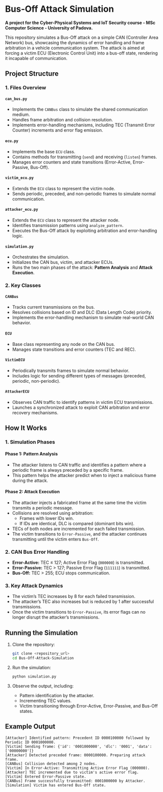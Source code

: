 # Bus-Off Attack Simulation

**A project for the Cyber-Physical Systems and IoT Security course - MSc Computer Science - University of Padova.**

This repository simulates a Bus-Off attack on a simple CAN (Controller Area Network) bus, showcasing the dynamics of error handling and frame arbitration in a vehicle communication system. The attack is aimed at forcing a victim ECU (Electronic Control Unit) into a bus-off state, rendering it incapable of communication.

## Project Structure

### 1. **Files Overview**

#### **`can_bus.py`**
- Implements the `CANBus` class to simulate the shared communication medium.
- Handles frame arbitration and collision resolution.
- Implements error-handling mechanisms, including TEC (Transmit Error Counter) increments and error flag emission.

#### **`ecu.py`**
- Implements the base `ECU` class.
- Contains methods for transmitting (`send`) and receiving (`listen`) frames.
- Manages error counters and state transitions (Error-Active, Error-Passive, Bus-Off).

#### **`victim_ecu.py`**
- Extends the `ECU` class to represent the victim node.
- Sends periodic, preceded, and non-periodic frames to simulate normal communication.

#### **`attacker_ecu.py`**
- Extends the `ECU` class to represent the attacker node.
- Identifies transmission patterns using `analyze_pattern`.
- Executes the Bus-Off attack by exploiting arbitration and error-handling logic.

#### **`simulation.py`**
- Orchestrates the simulation.
- Initializes the CAN bus, victim, and attacker ECUs.
- Runs the two main phases of the attack: **Pattern Analysis** and **Attack Execution**.

### 2. **Key Classes**

#### **`CANBus`**
- Tracks current transmissions on the bus.
- Resolves collisions based on ID and DLC (Data Length Code) priority.
- Implements the error-handling mechanism to simulate real-world CAN behavior.

#### **`ECU`**
- Base class representing any node on the CAN bus.
- Manages state transitions and error counters (TEC and REC).

#### **`VictimECU`**
- Periodically transmits frames to simulate normal behavior.
- Includes logic for sending different types of messages (preceded, periodic, non-periodic).

#### **`AttackerECU`**
- Observes CAN traffic to identify patterns in victim ECU transmissions.
- Launches a synchronized attack to exploit CAN arbitration and error recovery mechanisms.

## How It Works

### 1. **Simulation Phases**

#### **Phase 1: Pattern Analysis**
- The attacker listens to CAN traffic and identifies a pattern where a periodic frame is always preceded by a specific frame.
- This pattern helps the attacker predict when to inject a malicious frame during the attack.

#### **Phase 2: Attack Execution**
- The attacker injects a fabricated frame at the same time the victim transmits a periodic message.
- Collisions are resolved using arbitration:
  - Frames with lower IDs win.
  - If IDs are identical, DLC is compared (dominant bits win).
- TECs of both nodes are incremented for each failed transmission.
- The victim transitions to `Error-Passive`, and the attacker continues transmitting until the victim enters `Bus-Off`.

### 2. **CAN Bus Error Handling**
- **Error-Active:** TEC ≤ 127; Active Error Flag (`000000`) is transmitted.
- **Error-Passive:** TEC > 127; Passive Error Flag (`111111`) is transmitted.
- **Bus-Off:** TEC > 255; ECU stops communication.

### 3. **Key Attack Dynamics**
- The victim’s TEC increases by 8 for each failed transmission.
- The attacker’s TEC also increases but is reduced by 1 after successful transmissions.
- Once the victim transitions to `Error-Passive`, its error flags can no longer disrupt the attacker’s transmissions.

## Running the Simulation

1. Clone the repository:
   ```bash
   git clone <repository_url>
   cd Bus-Off-Attack-Simulation
   ```

2. Run the simulation:
   ```bash
   python simulation.py
   ```

3. Observe the output, including:
   - Pattern identification by the attacker.
   - Incrementing TEC values.
   - Victim transitioning through Error-Active, Error-Passive, and Bus-Off states.

## Example Output
```plaintext
[Attacker] Identified pattern: Precedent ID 0000100000 followed by Periodic ID 0001000000.
[Victim] Sending frame: {'id': '0001000000', 'dlc': '0001', 'data': ['00000000']}
[Attacker] Detected preceded frame: 0000100000. Preparing attack frame.
[CANBus] Collision detected among 2 nodes.
[Victim] In Error-Active: Transmitting Active Error Flag (000000).
[Attacker] TEC incremented due to victim's active error flag.
[Victim] Entered Error-Passive state.
[CANBus] Frame successfully transmitted: 0001000000 by Attacker.
[Simulation] Victim has entered Bus-Off state.
```
